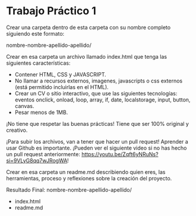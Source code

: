 # Trabajo Práctico 1

Crear una carpeta dentro de esta carpeta con su nombre completo siguiendo este formato:

nombre-nombre-apellido-apellido/

Crear en esa carpeta un archivo llamado index.html que tenga las siguientes características:
- Contener HTML, CSS y JAVASCRIPT.
- No llamar a recursos externos, imagenes, javascripts o css externos (está permitido incluirlas en el HTML).
- Crear un CV o sitio interactivo, que use las siguientes tecnologías: eventos onclick, onload, loop, array, if, date, localstorage, input, button, canvas. 
- Pesar menos de 1MB. 

¡No tiene que respetar las buenas prácticas! Tiene que ser 100% original y creativo. 

¡Para subir los archivos, van a tener que hacer un pull request! Aprender a usar Github es importante. ¡Pueden ver el siguiente video si no has hecho un pull request anteriormente: https://youtu.be/Zqft6yNRuNs?si=9VLyG8qq7wJRogWA! 

Crear en esa carpeta un readme.md describiendo quien eres, las herramientas, proceso y reflexiones sobre la creación del proyecto. 



Resultado Final:
nombre-nombre-apellido-apellido/
- index.html
- readme.md
